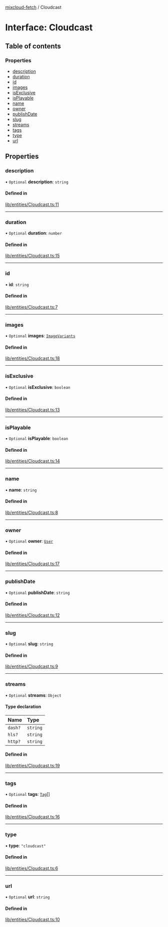 [mixcloud-fetch](../README.md) / Cloudcast

# Interface: Cloudcast

## Table of contents

### Properties

- [description](Cloudcast.md#description)
- [duration](Cloudcast.md#duration)
- [id](Cloudcast.md#id)
- [images](Cloudcast.md#images)
- [isExclusive](Cloudcast.md#isexclusive)
- [isPlayable](Cloudcast.md#isplayable)
- [name](Cloudcast.md#name)
- [owner](Cloudcast.md#owner)
- [publishDate](Cloudcast.md#publishdate)
- [slug](Cloudcast.md#slug)
- [streams](Cloudcast.md#streams)
- [tags](Cloudcast.md#tags)
- [type](Cloudcast.md#type)
- [url](Cloudcast.md#url)

## Properties

### description

• `Optional` **description**: `string`

#### Defined in

[lib/entities/Cloudcast.ts:11](https://github.com/patrickkfkan/mixcloud-fetch/blob/0699b4e/src/lib/entities/Cloudcast.ts#L11)

___

### duration

• `Optional` **duration**: `number`

#### Defined in

[lib/entities/Cloudcast.ts:15](https://github.com/patrickkfkan/mixcloud-fetch/blob/0699b4e/src/lib/entities/Cloudcast.ts#L15)

___

### id

• **id**: `string`

#### Defined in

[lib/entities/Cloudcast.ts:7](https://github.com/patrickkfkan/mixcloud-fetch/blob/0699b4e/src/lib/entities/Cloudcast.ts#L7)

___

### images

• `Optional` **images**: [`ImageVariants`](ImageVariants.md)

#### Defined in

[lib/entities/Cloudcast.ts:18](https://github.com/patrickkfkan/mixcloud-fetch/blob/0699b4e/src/lib/entities/Cloudcast.ts#L18)

___

### isExclusive

• `Optional` **isExclusive**: `boolean`

#### Defined in

[lib/entities/Cloudcast.ts:13](https://github.com/patrickkfkan/mixcloud-fetch/blob/0699b4e/src/lib/entities/Cloudcast.ts#L13)

___

### isPlayable

• `Optional` **isPlayable**: `boolean`

#### Defined in

[lib/entities/Cloudcast.ts:14](https://github.com/patrickkfkan/mixcloud-fetch/blob/0699b4e/src/lib/entities/Cloudcast.ts#L14)

___

### name

• **name**: `string`

#### Defined in

[lib/entities/Cloudcast.ts:8](https://github.com/patrickkfkan/mixcloud-fetch/blob/0699b4e/src/lib/entities/Cloudcast.ts#L8)

___

### owner

• `Optional` **owner**: [`User`](User.md)

#### Defined in

[lib/entities/Cloudcast.ts:17](https://github.com/patrickkfkan/mixcloud-fetch/blob/0699b4e/src/lib/entities/Cloudcast.ts#L17)

___

### publishDate

• `Optional` **publishDate**: `string`

#### Defined in

[lib/entities/Cloudcast.ts:12](https://github.com/patrickkfkan/mixcloud-fetch/blob/0699b4e/src/lib/entities/Cloudcast.ts#L12)

___

### slug

• `Optional` **slug**: `string`

#### Defined in

[lib/entities/Cloudcast.ts:9](https://github.com/patrickkfkan/mixcloud-fetch/blob/0699b4e/src/lib/entities/Cloudcast.ts#L9)

___

### streams

• `Optional` **streams**: `Object`

#### Type declaration

| Name | Type |
| :------ | :------ |
| `dash?` | `string` |
| `hls?` | `string` |
| `http?` | `string` |

#### Defined in

[lib/entities/Cloudcast.ts:19](https://github.com/patrickkfkan/mixcloud-fetch/blob/0699b4e/src/lib/entities/Cloudcast.ts#L19)

___

### tags

• `Optional` **tags**: [`Tag`](Tag.md)[]

#### Defined in

[lib/entities/Cloudcast.ts:16](https://github.com/patrickkfkan/mixcloud-fetch/blob/0699b4e/src/lib/entities/Cloudcast.ts#L16)

___

### type

• **type**: ``"cloudcast"``

#### Defined in

[lib/entities/Cloudcast.ts:6](https://github.com/patrickkfkan/mixcloud-fetch/blob/0699b4e/src/lib/entities/Cloudcast.ts#L6)

___

### url

• `Optional` **url**: `string`

#### Defined in

[lib/entities/Cloudcast.ts:10](https://github.com/patrickkfkan/mixcloud-fetch/blob/0699b4e/src/lib/entities/Cloudcast.ts#L10)
